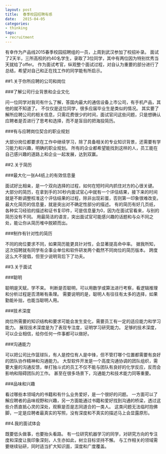 ```yaml
---
layout: post
title:  春季校园招聘有感
date:   2015-04-05
categories:
- thinking
tags:
- recruitment
---
```


有幸作为产品线2015春季校园招聘组的一员，上周到武汉参加了校招补录。
面试了2天半，三所高校的约40名学生，录取了3位同学，其中有两位因为特别优秀当天就给了offer。
作为面试考官，纵观整个面试过程，对自认为重要的部分进行了总结，希望对自己和正在找工作的同学能有所启示。


##1.关于你所应聘的公司和岗位

###了解公司行业背景和企业文化

问一位同学对我司有什么了解，答国内最大的通信设备上市公司，有手机产品，其他的就不知道了。
不仅仅是这位同学，很多应届毕业生是类似的情况。
其实要了解所应聘公司的相关信息，只需花费很少的时间，面试官问这些问题，只是想确认应聘者是否进行了思考和选择，而不是盲目的把海投简历。

###有与应聘岗位契合的职业规划

大部分岗位都要求在工作中继续学习，除了具备相关的专业知识背景，还需要有学习能力和兴趣，明确的职业规划。
所有的企业都希望能找到这样的人，员工能在自己感兴趣的道路上和企业一起发展，达到双赢。


##2.关于简历

###最大化一张A4纸上的有效信息量

面试好比相亲，是一个双向选择的过程，如何在短时间内抓住对方的心很关键。
大部分的简历，在拿到手的30秒内面试官心中就有一个评估结果，接下来的时间就是不断调整校准这个评估结果的过程，除非出现彩蛋，否则第一印象很难改变。
最大化简历的信息量，就是突出对不确定性部分的描述。
有的简历有好几页纸，各种实习经验的描述和证书复印件，可是信息量为0，因为在面试官看来，与别的简历没有不同。
用最简洁的语言，突出面试官可能感兴趣的话题和与众不同之处，能让你从简历堆中脱颖而出。


###制作有针对性的简历

不同的岗位要求不同，如果简历能更具针对性，会显著提高命中率。
据我所知，这次招聘就有同学有企事业单位和软件研发两个截然不同岗位的简历版本。
跨度这么大不提倡，但至少说明背后下了功夫。


##3.关于面试

###聪明

聪明是天赋，学不来。
判断是否聪明，可以用数学或算法进行考察，看逻辑推理和分析过程是否清晰有条理。
需要说明的是，聪明人有往往有太多的选择，如果勤能补拙，也能当聪明人用。

###技术深度

岗位所需要的知识结构和要求可能会发生变化，需要员工有一定的适应能力和学习能力。
展现技术深度是为了表现专注度，证明学习研究能力。
足够的技术深度，可以企业相信，给你任何一件事都可以做好。


###沟通能力

可以把公司比作篮球队，有人是控位有人是中锋，但不管打哪个位置都需要有良好的团队协作精神和沟通能力。
大型软件开发是一个高度沟通协调的团队组织，需要大量的沟通反馈，单打独斗式的员工不仅不能与团队有良好的化学反应，反而会影响和阻碍团队的工作。
甚至在很多场景下，沟通能力和技术能力同等重要。

###品味和兴趣

看过哪些本领域内的书籍和有什么业务爱好，是一个很好的问题。
一方面可以了解应聘者的品味视野和兴趣，另一方面能通过书籍和爱好找到沟通的桥梁，透过这些介质直抵心灵的深处，观察是否是志同道合的一类人。
这类问题无法临时抱佛脚，一定是应聘者最真实的写照，没有深度和不真实的描述马上会显露原形。


##4.我的面试体会

既要低头做事，也要抬头看路。
有一位研究机器学习的同学，对研究方向的专注度和深度让我印象深刻，人生亦如此，树立目标坚持不懈。
与工作相关的领域需要继续钻研，同时适当扩大知识面，深度和广度覆盖。

